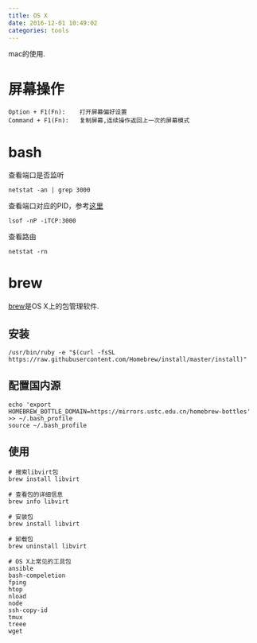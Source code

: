 ```yaml
---
title: OS X
date: 2016-12-01 10:49:02
categories: tools
---
```


mac的使用.

<!-- more -->
# 屏幕操作

```
Option + F1(Fn):    打开屏幕偏好设置
Command + F1(Fn):   复制屏幕,连续操作返回上一次的屏幕模式

```


# bash
查看端口是否监听   
```
netstat -an | grep 3000
```

查看端口对应的PID，参考[这里](https://tonydeng.github.io/2016/07/07/use-lsof-to-replace-netstat/)  
```
lsof -nP -iTCP:3000
```

查看路由  
```
netstat -rn
```

# brew
[brew](http://brew.sh/)是OS X上的包管理软件.
## 安装
```
/usr/bin/ruby -e "$(curl -fsSL https://raw.githubusercontent.com/Homebrew/install/master/install)"
```
## 配置国内源

```
echo 'export HOMEBREW_BOTTLE_DOMAIN=https://mirrors.ustc.edu.cn/homebrew-bottles' >> ~/.bash_profile
source ~/.bash_profile

```

## 使用
```
# 搜索libvirt包
brew install libvirt

# 查看包的详细信息
brew info libvirt

# 安装包
brew install libvirt

# 卸载包
brew uninstall libvirt

# OS X上常见的工具包
ansible
bash-compeletion
fping
htop
nload
node
ssh-copy-id
tmux
treee
wget

```


